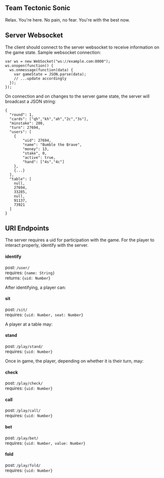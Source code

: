 ## Team Tectonic Sonic ##

Relax. You're here. No pain, no fear. You're with the best now.

## Server Websocket ##

The client should connect to the server websocket to receive information on the game state. Sample websocket connection:

```
var ws = new WebSocket("ws://example.com:8000");
ws.onopen(function() {
  ws.onmessage(function(data) {
    var gameState = JSON.parse(data);
    // ...update accordingly
  });  
});
```
On connection and on changes to the server game state, the server will broadcast a JSON string:

```
{
  "round": 1,
  "cards": ["qh","kh","ah","2c","3s"],
  "minstake": 200,
  "turn": 27694,
  "users": [
    {
        "uid": 27694,
        "name": "Bumble the Brave",
        "money": 13,
        "stake", 0,
        "active": true,
        "hand": ["4s","4c"]
    },
    {...}
  ],
  "table": [
    null,
    27694,
    33285,
    null,
    91137,
    73921
  ]
}
```

## URI Endpoints ##

The server requires a uid for participation with the game. For the player to interact properly, identify with the server.

#### identify ####
post: `/user/`  
requires: `{name: String}`  
returns: `{uid: Number}`  

After identifying, a player can:

#### sit ####
post: `/sit/`  
requires: `{uid: Number, seat: Number}`  

A player at a table may:

#### stand ####
post: `/play/stand/`  
requires: `{uid: Number}`  

Once in game, the player, depending on whether it is their turn, may:

#### check ####
post: `/play/check/`  
requires: `{uid: Number}`  
#### call ####
post: `/play/call/`  
requires: `{uid: Number}`  
#### bet ####
post: `/play/bet/`  
requires: `{uid: Number, value: Number}`  
#### fold ####
post: `/play/fold/`  
requires: `{uid: Number}`  
